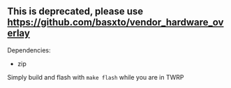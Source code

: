 ## This is deprecated, please use https://github.com/basxto/vendor_hardware_overlay

Dependencies:
* zip

Simply build and flash with `make flash` while you are in TWRP
